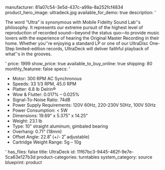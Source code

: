 manufacturer: 81a07c54-3e5d-437c-a99a-8a252fcf4834
product_hero_image: ultradeck.jpg
available_for_demo: true
description: '<p>The word “Ultra” is synonymous with Mobile Fidelity Sound Lab''s philosophy. It represents our extreme pursuit of the highest level of reproduction of recorded sound—beyond the status quo—to provide music lovers with the experience of hearing the Original Master Recording in their home. Whether you''re enjoying a standard LP or one of our UltraDisc One-Step limited-edition records, UltraDeck will deliver faithful playback of what''s in the grooves.</p>'
price: 1999
show_price: true
available_to_buy_online: true
shipping: 80
monthly_featuree: false
specs: '<ul><li>Motor:&nbsp;300 RPM AC Synchronous<br></li><li>Speeds:&nbsp;33 1/3 RPM, 45.0 RPM<br></li><li>Platter:&nbsp;6.8 lb Delrin®<br></li><li>Wow &amp; Flutter:&nbsp;0.017% – 0.025%<br></li><li>Signal-To-Noise Ratio:&nbsp;74dB<br></li><li>Power Supply Requirements:&nbsp;120V 60Hz, 220-230V 50Hz, 100V 50Hz<br></li><li>Power Consumption:&nbsp;&lt; 5W<br></li><li>Dimensions:&nbsp;19.69" x 5.375" x 14.25"<br></li><li>Weight:&nbsp;23.1 lb<br></li><li>Type:&nbsp;10" straight aluminum, gimbaled bearing<br></li><li>Overhang:&nbsp;0.71" (18mm)<br></li><li>Offset Angle:&nbsp;22.8˚ (+/- 2˚ adjustable)<br></li><li>Cartridge Weight Range:&nbsp;5g – 10g<br></li></ul>'
has_files: false
title: UltraDeck
id: 11f67bc3-9445-462f-9e7e-5ca63e127b3d
product-categories: turntables
system_category: source
blueprint: product
